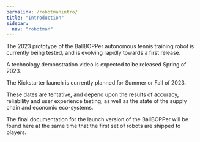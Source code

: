 ```yaml
---
permalink: /robotmanintro/
title: "Introduction"
sidebar:
  nav: "robotman"
---
```


The 2023 prototype of the BallBOPPer autonomous tennis training robot is currently being tested, and is evolving rapidly towards a first release.

A technology demonstration video is expected to be released Spring of 2023.

The Kickstarter launch is currently planned for Summer or Fall of 2023.

These dates are tentative, and depend upon the results of accuracy, reliability and user experience testing, as well as the state of the supply chain and economic eco-systems.

The final documentation for the launch version of the BallBOPPer will be found here at the same time that the first set of robots are shipped to players.
